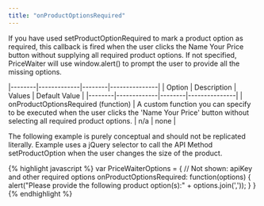 ```yaml
---
title: "onProductOptionsRequired"
---
```


If you have used setProductOptionRequired to mark a product option as required, this callback is fired when the user clicks the Name Your Price button without supplying all required product options. If not specified, PriceWaiter will use window.alert() to prompt the user to provide all the missing options.

|--------|-------------|--------|---------------|
| Option | Description | Values | Default Value |
|--------|-------------|--------|---------------|
| onProductOptionsRequired (function) | A custom function you can specify to be executed when the user clicks the 'Name Your Price' button without selecting all required product options. | n/a | none |

The following example is purely conceptual and should not be replicated literally. Example uses a jQuery selector to call the API Method setProductOption when the user changes the size of the product.

{% highlight javascript %}
var PriceWaiterOptions = {
    // Not shown: apiKey and other required options
    onProductOptionsRequired: function(options) {
        alert("Please provide the following product option(s):" + options.join(','));
    }
}
{% endhighlight %}
